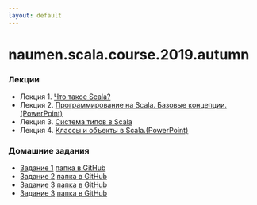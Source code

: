```yaml
---
layout: default
---
```

# naumen.scala.course.2019.autumn

### Лекции

* Лекция 1. [Что такое Scala?](lectures/scala_lecture_1.html)
* Лекция 2. [Программирование на Scala. Базовые концепции.(PowerPoint)](lectures/scala_lecture_2.pptx)
* Лекция 3. [Система типов в Scala](lectures/scala_lecture_3.html)
* Лекция 4. [Классы и объекты в Scala.(PowerPoint)](lectures/scala_lecture_4.pptx)

### Домашние задания
* [Задание 1](homeworks/homework_1/homework_1.md) [папка в GitHub](https://github.com/naumen-student/naumen.scala.course.2019.autumn/tree/master/homeworks/homework_1)
* [Задание 2](homeworks/homework_2/homework_2.md) [папка в GitHub](https://github.com/naumen-student/naumen.scala.course.2019.autumn/tree/master/homeworks/homework_2)
* [Задание 3](homeworks/homework_3/homework_3.md) [папка в GitHub](https://github.com/naumen-student/naumen.scala.course.2019.autumn/tree/master/homeworks/homework_3)
* [Задание 3](homeworks/homework_4/homework_4.md) [папка в GitHub](https://github.com/naumen-student/naumen.scala.course.2019.autumn/tree/master/homeworks/homework_4)
